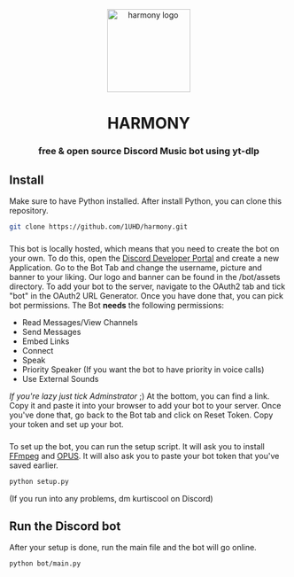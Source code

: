 <div align="center">
    <img src="https://imgur.com/7Ohek0j.png" alt="harmony logo" width=150/>
    <h1>HARMONY
    <h3>free & open source Discord Music bot using yt-dlp
</div>

## Install
Make sure to have Python installed. After install Python, you can clone this repository.
```sh
git clone https://github.com/1UHD/harmony.git
```
###
This bot is locally hosted, which means that you need to create the bot on your own. To do this, open the [Discord Developer Portal](https://discord.com/developers/applications) and create a new Application. Go to the Bot Tab and change the username, picture and banner to your liking. Our logo and banner can be found in the /bot/assets directory.
To add your bot to the server, navigate to the OAuth2 tab and tick "bot" in the OAuth2 URL Generator. Once you have done that, you can pick bot permissions. The Bot **needs** the following permissions:
<ul>
    <li>Read Messages/View Channels</li>
    <li>Send Messages</li>
    <li>Embed Links</li>
    <li>Connect</li>
    <li>Speak</li>
    <li>Priority Speaker (If you want the bot to have priority in voice calls)</li>
    <li>Use External Sounds</li>
</ul>

_If you're lazy just tick Adminstrator_ ;)
At the bottom, you can find a link. Copy it and paste it into your browser to add your bot to your server. Once you've done that, go back to the Bot tab and click on Reset Token. Copy your token and set up your bot.

###
To set up the bot, you can run the setup script. It will ask you to install [FFmpeg](https://ffmpeg.org/download.html) and [OPUS](https://opus-codec.org/). It will also ask you to paste your bot token that you've saved earlier.
```sh
python setup.py
```
(If you run into any problems, dm kurtiscool on Discord)

## Run the Discord bot
After your setup is done, run the main file and the bot will go online.
```sh
python bot/main.py
```